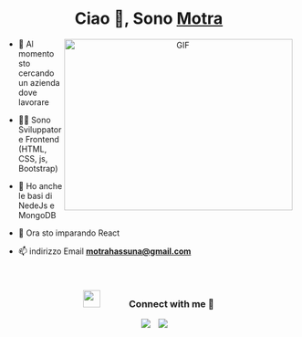 <h1 align="center">Ciao 👋, Sono <a href="https://github.com/MotraHassan" target="blank">
Motra</a></h1>


<a target="_blank" align="center">
  <img align="right" top="500" height="300" width="400" alt="GIF" src="https://media.giphy.com/media/SWoSkN6DxTszqIKEqv/giphy.gif">
</a>

- 🔭 Al momento sto cercando un azienda dove lavorare</a> 

- 👨‍💻 Sono Sviluppatore Frontend (HTML, CSS, js, Bootstrap)

- 🤝 Ho anche le basi di NedeJs e MongoDB

- 🌱 Ora sto imparando React 

- 📫 indirizzo Email **motrahassuna@gmail.com**

<br/>
<h3 align="center" > <img src="https://media.giphy.com/media/iY8CRBdQXODJSCERIr/giphy.gif" width="30" height="30" style="margin-right: 50px;">Connect with me 🤝 </h3>

<p align="center">

 <div align="center"  class="icons-social" style="margin-left: 10px;">
        <a style="margin-left: 10px;"  target="_blank" href="https://www.linkedin.com/in/motra-hassuna-b5051b243/">
			<img src="https://img.icons8.com/doodle/40/000000/linkedin--v2.png"></a>
  <a style="margin-left: 10px;" target="_blank" href="https://www.instagram.com/motra_711">
			<img src="https://img.icons8.com/doodle/40/000000/instagram-new--v2.png"></a>
</p>

